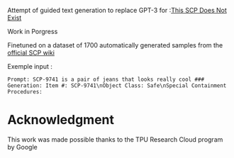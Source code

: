 Attempt of guided text generation to replace GPT-3 for :[This SCP Does Not Exist](https://www.thisscpdoesnotexist.ml)  

Work in Porgress

Finetuned on a dataset of 1700 automatically generated samples from the [official SCP wiki](https://scp-wiki.wikidot.com/) 


Exemple input : 

```Prompt: SCP-9741 is a pair of jeans that looks really cool ### Generation: Item #: SCP-9741\nObject Class: Safe\nSpecial Containment Procedures:```


# Acknowledgment
This work was made possible thanks to the TPU Research Cloud program by Google


